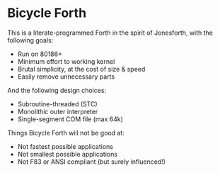# Bicycle Forth

 This is a literate-programmed Forth in the spirit of Jonesforth, with the
 following goals:
 - Run on 80186+
 - Minimum effort to working kernel
 - Brutal simplicity, at the cost of size & speed
 - Easily remove unnecessary parts

 And the following design choices:
 - Subroutine-threaded (STC)
 - Monolithic outer interpreter
 - Single-segment COM file (max 64k)

 Things Bicycle Forth will not be good at:
 - Not fastest possible applications
 - Not smallest possible applications
 - Not F83 or ANSI compliant (but surely influenced!)

